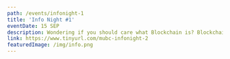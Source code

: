 ```yaml
---
path: /events/infonight-1
title: 'Info Night #1'
eventDate: 15 SEP
description: Wondering if you should care what Blockchain is? Blockchain and smart contracts, AKA the internet of value, is at the bleeding edge of functionality we can capture from the decade of the smartphone. Wondering what Blockchain is? We’ll run you through fantastic online resources built by our partners in the Midwest Blockchain Consortium to jumpstart your knowledge within the industry. Wondering what MU Blockchain Club does, and how to take advantage of our opportunities? We’ll run you through our semester schedule, the 2020 Blockathon, the MUBC Incentive App, and professional placement through the Midwest Blockchain Consortium. Wondering how to get hands-on experience developing around a blockchain? We’ll run you through the MUBC Incentive App.
link: https://www.tinyurl.com/mubc-infonight-2
featuredImage: /img/info.png
---
```

